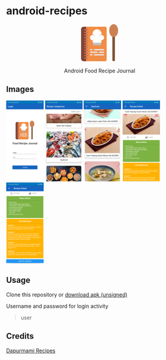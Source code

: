 # android-recipes
<p align="center">
 <img src="https://github.com/Falskim/android-recipes/blob/master/docs/icon.svg" alt="Launcher Icon" width="100px" height="100px" />
</p>
<p align="center">Android Food Recipe Journal</p>

## Images
<p float="left">
  <img src="https://github.com/Falskim/android-recipes/blob/master/docs/login.png" alt="Login" width="20%" height="auto" />
  <img src="https://github.com/Falskim/android-recipes/blob/master/docs/categories.png" alt="Recipes" width="20%" height="auto" />
  <img src="https://github.com/Falskim/android-recipes/blob/master/docs/recipes.png" alt="Recipes" width="20%" height="auto" />
  <img src="https://github.com/Falskim/android-recipes/blob/master/docs/detail1.png" alt="Detail 1" width="20%" height="auto" />
  <img src="https://github.com/Falskim/android-recipes/blob/master/docs/detail2.png" alt="Detail 2" width="20%" height="auto" />
</p>

## Usage
Clone this repository or [download apk (unsigned)](https://github.com/Falskim/android-recipes/releases/download/v1.0/Food.Recipes.Journal.apk)

Username and password for login activity
> user

## Credits
[Dapurmami Recipes](https://www.dapurumami.com)
